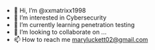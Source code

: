 - 👋 Hi, I’m @xxmatrixx1998
- 👀 I’m interested in Cybersecurity
- 🌱 I’m currently learning penetration testing
- 💞️ I’m looking to collaborate on ...
- 📫 How to reach me maryluckett02@gmail.com

<!---
xxmatrixx1998/xxmatrixx1998 is a ✨ special ✨ repository because its `README.md` (this file) appears on your GitHub profile.
You can click the Preview link to take a look at your changes.
--->
